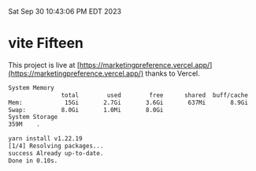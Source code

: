 Sat Sep 30 10:43:06 PM EDT 2023

# vite Fifteen


This project is live at [https://marketingpreference.vercel.app/](https://marketingpreference.vercel.app/) thanks to Vercel.

```bash
System Memory
               total        used        free      shared  buff/cache   available
Mem:            15Gi       2.7Gi       3.6Gi       637Mi       8.9Gi        11Gi
Swap:          8.0Gi       1.0Mi       8.0Gi
System Storage
359M	.
```
```bash
yarn install v1.22.19
[1/4] Resolving packages...
success Already up-to-date.
Done in 0.10s.
```
